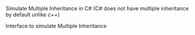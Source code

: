 Simulate Multiple Inheritance in C# (C# does not have multiple inheritance by default unlike c++)

Interface to simulate Multiple Inheritance
